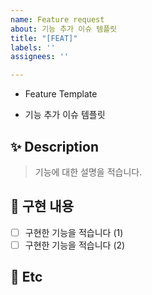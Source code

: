 ```yaml
---
name: Feature request
about: 기능 추가 이슈 템플릿
title: "[FEAT]"
labels: ''
assignees: ''

---
```


- Feature Template

- 기능 추가 이슈 템플릿


## ✨ Description

> 기능에 대한 설명을 적습니다.

## 📌 구현 내용

- [ ] 구현한 기능을 적습니다 (1)
- [ ] 구현한 기능을 적습니다 (2)

## 🌱 Etc
